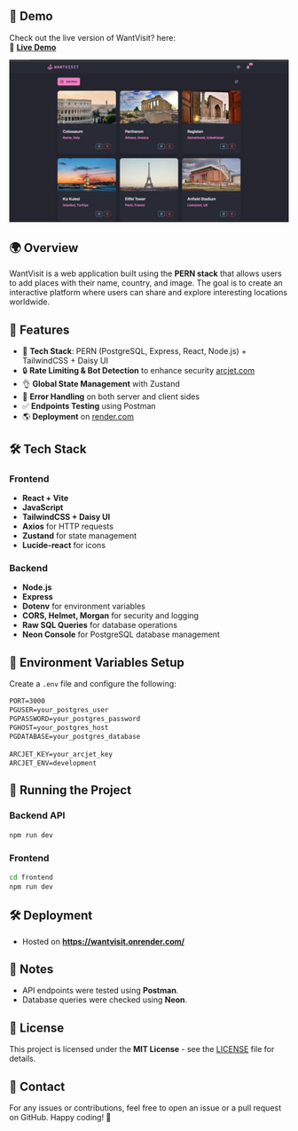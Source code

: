 ## 🎥 Demo

Check out the live version of WantVisit? here:  
🔗 **[Live Demo](https://wantvisit.onrender.com/)**

<img src="frontend/public/1.jpg" alt="1">

## 🌍 Overview

WantVisit is a web application built using the **PERN stack** that allows users to add places with their name, country, and image. The goal is to create an interactive platform where users can share and explore interesting locations worldwide.

## 🚀 Features

- 🌟 **Tech Stack**: PERN (PostgreSQL, Express, React, Node.js) + TailwindCSS + Daisy UI
- 🔒 **Rate Limiting & Bot Detection** to enhance security [arcjet.com](https://arcjet.com/)
- 👌 **Global State Management** with Zustand
- 🐞 **Error Handling** on both server and client sides
- ✅ **Endpoints Testing** using Postman
- 🌎 **Deployment** on [render.com](https://render.com/)

## 🛠 Tech Stack

### Frontend

- **React + Vite**
- **JavaScript**
- **TailwindCSS + Daisy UI**
- **Axios** for HTTP requests
- **Zustand** for state management
- **Lucide-react** for icons

### Backend

- **Node.js**
- **Express**
- **Dotenv** for environment variables
- **CORS, Helmet, Morgan** for security and logging
- **Raw SQL Queries** for database operations
- **Neon Console** for PostgreSQL database management

## 📝 Environment Variables Setup

Create a `.env` file and configure the following:

```
PORT=3000
PGUSER=your_postgres_user
PGPASSWORD=your_postgres_password
PGHOST=your_postgres_host
PGDATABASE=your_postgres_database

ARCJET_KEY=your_arcjet_key
ARCJET_ENV=development
```

## 🚀 Running the Project

### Backend API

```bash
npm run dev
```

### Frontend

```bash
cd frontend
npm run dev
```

## 🛠 Deployment

- Hosted on **https://wantvisit.onrender.com/**

## 📌 Notes

- API endpoints were tested using **Postman**.
- Database queries were checked using **Neon**.

## 📜 License

This project is licensed under the **MIT License** - see the [LICENSE](LICENSE) file for details.

## 📧 Contact

For any issues or contributions, feel free to open an issue or a pull request on GitHub. Happy coding! 🚀

